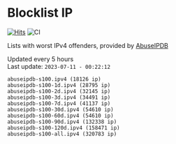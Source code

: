 # Blocklist IP

[![Hits](https://hits.seeyoufarm.com/api/count/incr/badge.svg?url=https%3A%2F%2Fgithub.com%2Fborestad%2Fblocklist-ip%2F&count_bg=%2379C83D&title_bg=%23555555&icon=&icon_color=%23E7E7E7&title=hits&edge_flat=false)](https://hits.seeyoufarm.com)  ![CI](https://img.shields.io/github/workflow/status/borestad/blocklist-ip/CI?style=flat-square)

Lists with worst IPv4 offenders, provided by [AbuseIPDB](https://www.abuseipdb.com/)

<!-- FOOTER-PLACEHOLDER -->
Updated every 5 hours<br>
Last update: `2023-07-11 - 00:22:12`
```
abuseipdb-s100.ipv4 (18126 ip)
abuseipdb-s100-1d.ipv4 (28795 ip)
abuseipdb-s100-2d.ipv4 (32145 ip)
abuseipdb-s100-3d.ipv4 (34491 ip)
abuseipdb-s100-7d.ipv4 (41137 ip)
abuseipdb-s100-30d.ipv4 (54610 ip)
abuseipdb-s100-60d.ipv4 (54610 ip)
abuseipdb-s100-90d.ipv4 (132338 ip)
abuseipdb-s100-120d.ipv4 (158471 ip)
abuseipdb-s100-all.ipv4 (320783 ip)
```
